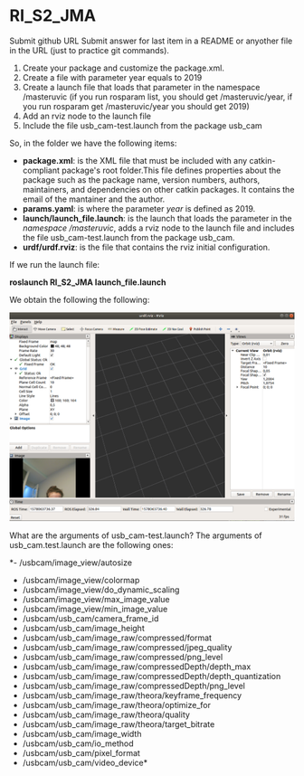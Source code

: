 # RI_S2_JMA

Submit github URL
Submit answer for last item in a README or anyother file in the URL (just to practice git commands).

1. Create your <PROJECT> package and customize the package.xml.  
2. Create a file with parameter year equals to 2019
3. Create a launch file that loads that parameter in the namespace /masteruvic (if you run rosparam list, you should get /masteruvic/year, if you run rosparam get /masteruvic/year you should get 2019)
4. Add an rviz node to the launch file
5. Include the file usb_cam-test.launch from the package usb_cam

So, in the folder we have the following items:

 - **package.xml**: is the XML file that must be included with any catkin-compliant package's root folder.This file defines properties about the package such as the package name, version numbers, authors, maintainers, and dependencies on other catkin packages. It contains the email of the mantainer and the author.
 - **params.yaml**: is where the parameter *year* is defined as 2019.
 - **launch/launch_file.launch**: is the launch that loads the parameter in the *namespace /masteruvic*, adds a rviz node to the launch file and includes the file usb_cam-test.launch from the package usb_cam.
- **urdf/urdf.rviz**: is the file that contains the rviz initial configuration.

If we run the launch file:

**roslaunch RI_S2_JMA launch_file.launch**

We obtain the following the following:

![picture](image.png)

What are the arguments of usb_cam-test.launch?
The arguments of usb_cam.test.launch are the following ones:

*- /usbcam/image_view/autosize
- /usbcam/image_view/colormap
- /usbcam/image_view/do_dynamic_scaling
- /usbcam/image_view/max_image_value
- /usbcam/image_view/min_image_value
- /usbcam/usb_cam/camera_frame_id
- /usbcam/usb_cam/image_height
- /usbcam/usb_cam/image_raw/compressed/format
- /usbcam/usb_cam/image_raw/compressed/jpeg_quality
- /usbcam/usb_cam/image_raw/compressed/png_level
- /usbcam/usb_cam/image_raw/compressedDepth/depth_max
- /usbcam/usb_cam/image_raw/compressedDepth/depth_quantization
- /usbcam/usb_cam/image_raw/compressedDepth/png_level
- /usbcam/usb_cam/image_raw/theora/keyframe_frequency
- /usbcam/usb_cam/image_raw/theora/optimize_for
- /usbcam/usb_cam/image_raw/theora/quality
- /usbcam/usb_cam/image_raw/theora/target_bitrate
- /usbcam/usb_cam/image_width
- /usbcam/usb_cam/io_method
- /usbcam/usb_cam/pixel_format
- /usbcam/usb_cam/video_device*
